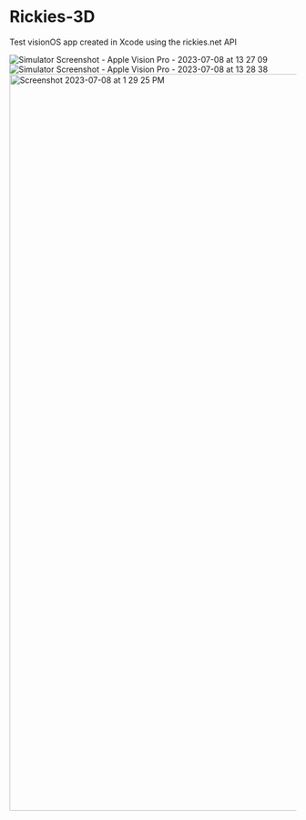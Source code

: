 # Rickies-3D
Test visionOS app created in Xcode using the rickies.net API

![Simulator Screenshot - Apple Vision Pro - 2023-07-08 at 13 27 09](https://github.com/JamBlumberg/Rickies3D/assets/17389070/cbbe655f-8e54-4821-906c-7ff739327f0c)
![Simulator Screenshot - Apple Vision Pro - 2023-07-08 at 13 28 38](https://github.com/JamBlumberg/Rickies3D/assets/17389070/48e094a4-4620-45bc-8ae4-b4e214bc3c51)
<img width="1295" alt="Screenshot 2023-07-08 at 1 29 25 PM" src="https://github.com/JamBlumberg/Rickies3D/assets/17389070/27f636d7-b6ac-4cf6-807b-73ed734d5912">
